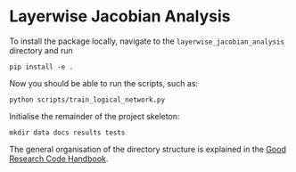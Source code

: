 # Layerwise Jacobian Analysis

To install the package locally, navigate to the `layerwise_jacobian_analysis` directory and run
```commandline
pip install -e .
```

Now you should be able to run the scripts, such as:
```commandline
python scripts/train_logical_network.py
```

Initialise the remainder of the project skeleton:
```commandline
mkdir data docs results tests 
```

The general organisation of the directory structure
is explained in the [Good Research Code Handbook](https://goodresearch.dev/setup.html#create-a-project-skeleton).

